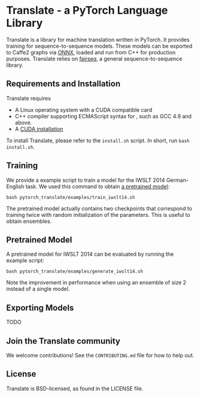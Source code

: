 # Translate - a PyTorch Language Library

Translate is a library for machine translation written in PyTorch. It provides training for sequence-to-sequence models. These models can be exported to Caffe2 graphs via [ONNX](https://onnx.ai/), loaded and run from C++ for production purposes. Translate relies on [fairseq](https://github.com/facebookresearch/fairseq-py), a general sequence-to-sequence library.

## Requirements and Installation

Translate requires
* A Linux operating system with a CUDA compatible card
* C++ compiler supporting ECMAScript syntax for <regex>, such as GCC 4.9 and above.
* A [CUDA installation](https://docs.nvidia.com/cuda/)

To install Translate, please refer to the `install.sh` script. In short, run `bash install.sh`.

## Training

We provide a example script to train a model for the IWSLT 2014 German-English task. We used this command to obtain [a pretrained model](https://download.pytorch.org/models/translate/iwslt14/model.tar.gz):

```
bash pytorch_translate/examples/train_iwslt14.sh
```

The pretrained model actually contains two checkpoints that correspond to training twice with random initialization of the parameters. This is useful to obtain ensembles.

## Pretrained Model

A pretrained model for IWSLT 2014 can be evaluated by running the example script:

```
bash pytorch_translate/examples/generate_iwslt14.sh
```

Note the improvement in performance when using an ensemble of size 2 instead of a single model.

## Exporting Models

TODO

## Join the Translate community

We welcome contributions! See the `CONTRIBUTING.md` file for how to help out.

## License
Translate is BSD-licensed, as found in the LICENSE file.
